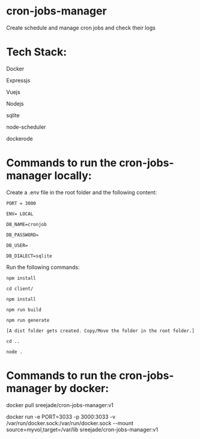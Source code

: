 # cron-jobs-manager
Create schedule and manage cron jobs and check their logs

# Tech Stack:

Docker

Expressjs

Vuejs

Nodejs

sqlite

node-scheduler

dockerode

# Commands to run the cron-jobs-manager locally:

Create a .env file in the root folder and the following content:
```
PORT = 3000

ENV= LOCAL

DB_NAME=cronjob

DB_PASSWORD=

DB_USER=

DB_DIALECT=sqlite
```
Run the following commands:
```
npm install 

cd client/

npm install

npm run build

npm run generate 

[A dist folder gets created. Copy/Move the folder in the root folder.]

cd ..

node .
```

# Commands to run the cron-jobs-manager by docker:

docker pull sreejade/cron-jobs-manager:v1

docker run -e PORT=3033 -p 3000:3033 -v /var/run/docker.sock:/var/run/docker.sock --mount source=myvol,target=/var/lib sreejade/cron-jobs-manager:v1
